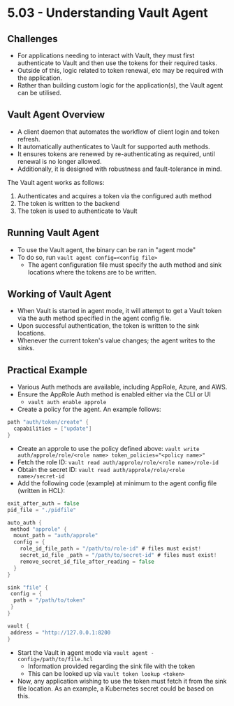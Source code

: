 # 5.03 - Understanding Vault Agent

## Challenges

- For applications needing to interact with Vault, they must first authenticate to Vault and then use the tokens for their required tasks.
- Outside of this, logic related to token renewal, etc may be required with the application.
- Rather than building custom logic for the application(s), the Vault agent can be utilised.

## Vault Agent Overview

- A client daemon that automates the workflow of client login and token refresh.
- It automatically authenticates to Vault for supported auth methods.
- It ensures tokens are renewed by re-authenticating as required, until renewal is no longer allowed.
- Additionally, it is designed with robustness and fault-tolerance in mind.

The Vault agent works as follows:

1. Authenticates and acquires a token via the configured auth method
2. The token is written to the backend
3. The token is used to authenticate to Vault

## Running Vault Agent

- To use the Vault agent, the binary can be ran in "agent mode"
- To do so, run `vault agent config=<config file>`
  - The agent configuration file must specify the auth method and sink locations where the tokens are to be written.

## Working of Vault Agent

- When Vault is started in agent mode, it will attempt to get a Vault token via the auth method specified in the agent config file.
- Upon successful authentication, the token is written to the sink locations.
- Whenever the current token's value changes; the agent writes to the sinks.

## Practical Example

- Various Auth methods are available, including AppRole, Azure, and AWS.
- Ensure the AppRole Auth method is enabled either via the CLI or UI
  - `vault auth enable approle`
- Create a policy for the agent. An example follows:

```go
path "auth/token/create" {
  capabilities = ["update"]
}
```

- Create an approle to use the policy defined above: `vault write auth/approle/role/<role name> token_policies="<policy name>"`
- Fetch the role ID: `vault read auth/approle/role/<role name>/role-id`
- Obtain the secret ID: `vault read auth/approle/role/<role name>/secret-id`
- Add the following code (example) at minimum to the agent config file (written in HCL):

```go
exit_after_auth = false
pid_file = "./pidfile"

auto_auth {
 method "approle" {
  mount_path = "auth/approle"
  config = {
    role_id_file_path = "/path/to/role-id" # files must exist!
    secret_id_file _path = "/path/to/secret-id" # files must exist!
    remove_secret_id_file_after_reading = false
  }
}

sink "file" {
 config = {
  path = "/path/to/token"
 }
}

vault {
 address = "http://127.0.0.1:8200
}
```

- Start the Vault in agent mode via `vault agent -config=/path/to/file.hcl`
  - Information provided regarding the sink file with the token
  - This can be looked up via `vault token lookup <token>`
- Now, any application wishing to use the token must fetch it from the sink file location. As an example, a Kubernetes secret could be based on this.
